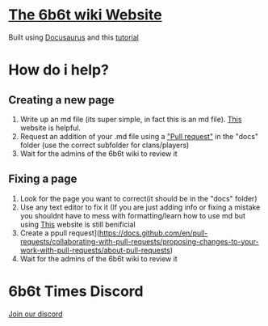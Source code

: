 # [The 6b6t wiki Website](https://6b6t-wiki.vercel.app/)
Built using [Docusaurus](https://docusaurus.io/) and this [tutorial](https://youtu.be/2R53Y7eP45k)

# How do i help?

## Creating a new page
1. Write up an md file (its super simple, in fact this is an md file). [This](https://markdownlivepreview.com/) website is helpful.
2. Request an addition of your .md file using a ["Pull request"](https://docs.github.com/en/pull-requests/collaborating-with-pull-requests/proposing-changes-to-your-work-with-pull-requests/about-pull-requests) in the "docs" folder (use the correct subfolder for clans/players)
3. Wait for the admins of the 6b6t wiki to review it

## Fixing a page
1. Look for the page you want to correct(it should be in the "docs" folder)
2. Use any text editor to fix it (If you are just adding info or fixing a mistake you shouldnt have to mess with formatting/learn how to use md but using [This](https://markdownlivepreview.com/) website is still benificial
3. Create a ppull request](https://docs.github.com/en/pull-requests/collaborating-with-pull-requests/proposing-changes-to-your-work-with-pull-requests/about-pull-requests)
4. Wait for the admins of the 6b6t wiki to review it

# 6b6t Times Discord
[Join our discord](https://discord.gg/rMdJaDDaBD)
